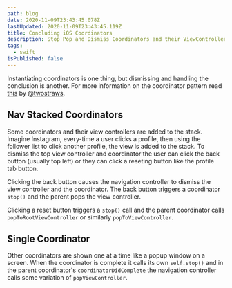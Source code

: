 ```yaml
---
path: blog
date: 2020-11-09T23:43:45.078Z
lastUpdated: 2020-11-09T23:43:45.119Z
title: Concluding iOS Coordinators
description: Stop Pop and Dismiss Coordinators and their ViewControllers
tags:
  - swift
isPublished: false
---
```

Instantiating coordinators is one thing, but dismissing and handling the conclusion is another. For more information on the coordinator pattern read [this](https://www.hackingwithswift.com/articles/71/how-to-use-the-coordinator-pattern-in-ios-apps) by [@twostraws](https://twitter.com/twostraws?s=20).

## Nav Stacked Coordinators
Some coordinators and their view controllers are added to the stack. Imagine Instagram, every-time a user clicks a profile, then using the follower list to click another profile, the view is added to the stack. To dismiss the top view controller and coordinator the user can click the back button (usually top left) or they can click a reseting button like the profile tab button.

Clicking the back button causes the navigation controller to dismiss the view controller and the coordinator. The back button triggers a coordinator `stop()` and the parent pops the view controller.

Clicking a reset button triggers a `stop()` call and the parent coordinator calls `popToRootViewController` or similarly `popToViewController`.

## Single Coordinator
Other coordinators are shown one at a time like a popup window on a screen. When the coordinator is complete it calls its own `self.stop()` and in the parent coordinator's `coordinatorDidComplete` the navigation controller calls some variation of `popViewController`.